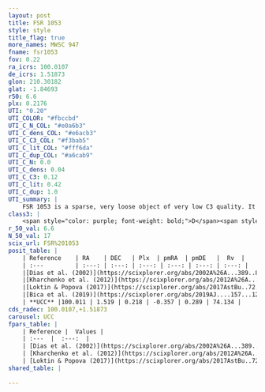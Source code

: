 ```yaml
---
layout: post
title: FSR 1053
style: style
title_flag: true
more_names: MWSC 947
fname: fsr1053
fov: 0.22
ra_icrs: 100.0107
de_icrs: 1.51873
glon: 210.30182
glat: -1.84693
r50: 6.6
plx: 0.2176
UTI: "0.20"
UTI_COLOR: "#fbccbd"
UTI_C_N_COL: "#e0a6b3"
UTI_C_dens_COL: "#e6acb3"
UTI_C_C3_COL: "#f3bab5"
UTI_C_lit_COL: "#fff6da"
UTI_C_dup_COL: "#a6cab9"
UTI_C_N: 0.0
UTI_C_dens: 0.04
UTI_C_C3: 0.12
UTI_C_lit: 0.42
UTI_C_dup: 1.0
UTI_summary: |
    FSR 1053 is a sparse, very loose object of very low C3 quality. It is poorly studied in the literature, with no articles listed in the last 6 years.<br><br><span style="color: #99180f; font-weight: bold;">Warning: </span>contains less than 25 stars with <i>P>0.5</i> estimated.
class3: |
    <span style="color: purple; font-weight: bold;">D</span><span style="color: red; font-weight: bold;">C</span>
r_50_val: 6.6
N_50_val: 17
scix_url: FSR%201053
posit_table: |
    | Reference    | RA    | DEC   | Plx  | pmRA  | pmDE   |  Rv  |
    | :---         | :---: | :---: | :---: | :---: | :---: | :---: |
    |[Dias et al. (2002)](https://scixplorer.org/abs/2002A%26A...389..871D) | 99.983 | 1.547 | -- | -2.8 | -6.39 | -- |
    |[Kharchenko et al. (2012)](https://scixplorer.org/abs/2012A%26A...543A.156K) | 99.993 | 1.533 | -- | 0.83 | -0.19 | -- |
    |[Loktin & Popova (2017)](https://scixplorer.org/abs/2017AstBu..72..257L) | 99.99 | 1.547 | -- | 1.981 | -0.796 | -- |
    |[Bica et al. (2019)](https://scixplorer.org/abs/2019AJ....157...12B) | 99.985 | 1.55 | -- | -- | -- | -- |
    | **UCC** |100.011 | 1.519 | 0.218 | -0.357 | 0.289 | 74.134 | 
cds_radec: 100.0107,+1.51873
carousel: UCC
fpars_table: |
    | Reference |  Values |
    | :---  |  :---:  |
    | [Dias et al. (2002)](https://scixplorer.org/abs/2002A%26A...389..871D) | `E(B-V)=0.312, Dist=1202.0, Age=8.8` |
    | [Kharchenko et al. (2012)](https://scixplorer.org/abs/2012A%26A...543A.156K) | `e_bv=0.312, distance=1202, log_age=8.8` |
    | [Loktin & Popova (2017)](https://scixplorer.org/abs/2017AstBu..72..257L) | `E(B-V)=0.802, Dmod=12.782, logt=6.6` |
shared_table: |
    
---
```


